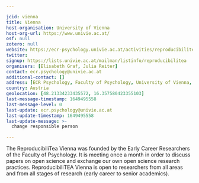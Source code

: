 ```yaml
---

jcid: vienna
title: Vienna
host-organisation: University of Vienna
host-org-url: https://www.univie.ac.at/
osf: null
zotero: null
website: https://ecr-psychology.univie.ac.at/activities/reproducibilitea-an-open-science-journal-club/
twitter: 
signup: https://lists.univie.ac.at/mailman/listinfo/reproducibilitea
organisers: [Elisabeth Graf, Julia Reiter]
contact: ecr.psychology@univie.ac.at
additional-contact: []
address: [ECR Psychology, Faculty of Psychology, University of Vienna, Liebiggasse 5, 1010 Wien]
country: Austria
geolocation: [48.21334233435572, 16.357580423355103]
last-message-timestamp: 1649495558
last-message-level: 0
last-update: ecr.psychology@univie.ac.at
last-update-timestamp: 1649495558
last-update-message: >-
  change responsible person

---
```


The ReproducibiliTea Vienna was founded by the Early Career Researchers of the Faculty of Psychology. It is meeting once a month in order to discuss papers on open science and exchange our own open science research practices. ReproducibiliTEA Vienna is open to researchers from all areas and from all stages of research (early career to senior academics).

